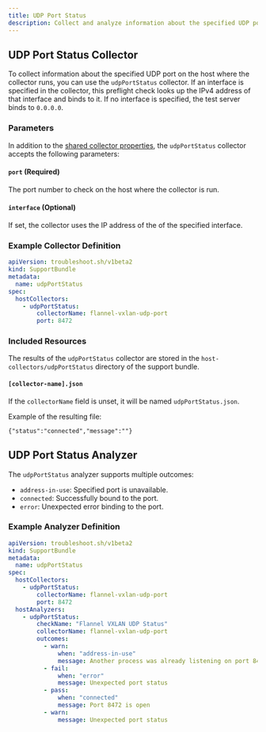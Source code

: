 ```yaml
---
title: UDP Port Status 
description: Collect and analyze information about the specified UDP port.
---
```


## UDP Port Status Collector

To collect information about the specified UDP port on the host where the collector runs, you can use the `udpPortStatus` collector. If an interface is specified in the collector, this preflight check looks up the IPv4 address of that interface and binds to it. If no interface is specified, the test server binds to `0.0.0.0`.

### Parameters

In addition to the [shared collector properties](/collect/collectors/#shared-properties), the `udpPortStatus` collector accepts the following parameters:

#### `port` (Required)
The port number to check on the host where the collector is run.

#### `interface` (Optional)
If set, the collector uses the IP address of the of the specified interface.

### Example Collector Definition
```yaml
apiVersion: troubleshoot.sh/v1beta2
kind: SupportBundle
metadata:
  name: udpPortStatus
spec:
  hostCollectors:
    - udpPortStatus:
        collectorName: flannel-vxlan-udp-port
        port: 8472
```

### Included Resources

The results of the `udpPortStatus` collector are stored in the `host-collectors/udpPortStatus` directory of the support bundle.

#### `[collector-name].json`

If the `collectorName` field is unset, it will be named `udpPortStatus.json`.

Example of the resulting file:

```
{"status":"connected","message":""}
```

## UDP Port Status Analyzer

The `udpPortStatus` analyzer supports multiple outcomes:

- `address-in-use`: Specified port is unavailable.
- `connected`: Successfully bound to the port.
- `error`: Unexpected error binding to the port.

### Example Analyzer Definition

```yaml
apiVersion: troubleshoot.sh/v1beta2
kind: SupportBundle
metadata:
  name: udpPortStatus
spec:
  hostCollectors:
    - udpPortStatus:
        collectorName: flannel-vxlan-udp-port
        port: 8472
  hostAnalyzers:
    - udpPortStatus:
        checkName: "Flannel VXLAN UDP Status"
        collectorName: flannel-vxlan-udp-port
        outcomes:
          - warn:
              when: "address-in-use"
              message: Another process was already listening on port 8472.
          - fail:
              when: "error"
              message: Unexpected port status
          - pass:
              when: "connected"
              message: Port 8472 is open
          - warn:
              message: Unexpected port status
```
